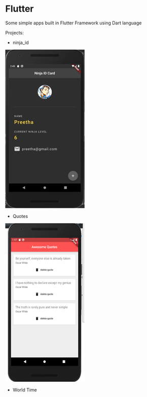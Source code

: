 # Flutter

Some simple apps built in Flutter Framework using Dart language

Projects:
 
  - ninja_id
 <img src="ninja_id/image.png" width="250" height="500" margin-left="50">


  - Quotes
 <img src="quotes/image.png" width="250" height="500" margin-left="50">  
  
  
  - World Time
  
  
